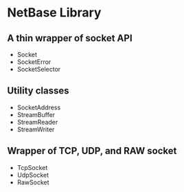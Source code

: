 # NetBase Library

## A thin wrapper of socket API

- Socket
- SocketError
- SocketSelector

## Utility classes
- SocketAddress
- StreamBuffer
- StreamReader
- StreamWriter

## Wrapper of TCP, UDP, and RAW socket
- TcpSocket
- UdpSocket
- RawSocket


